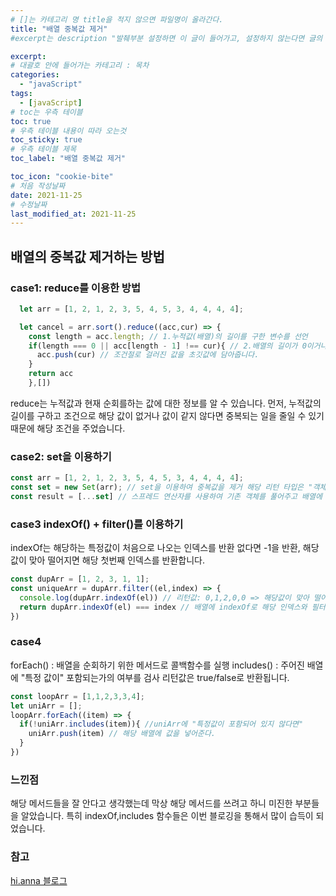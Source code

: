 ```yaml
---
# []는 카테고리 명 title을 적지 않으면 파일명이 올라간다.
title: "배열 중복값 제거"
#excerpt는 description "발췌부분 설정하면 이 글이 들어가고, 설정하지 않는다면 글의 첫 문단이 들어가게됨"

excerpt: 
# 대괄호 안에 들어가는 카테고리 : 목차
categories:
  - "javaScript"
tags:
  - [javaScript]
# toc는 우측 테이블
toc: true
# 우측 테이블 내용이 따라 오는것 
toc_sticky: true
# 우측 테이블 제목
toc_label: "배열 중복값 제거"

toc_icon: "cookie-bite"
# 처음 작성날짜
date: 2021-11-25
# 수정날짜
last_modified_at: 2021-11-25
---
```


## 배열의 중복값 제거하는 방법

### case1: reduce를 이용한 방법

```jsx
  let arr = [1, 2, 1, 2, 3, 5, 4, 5, 3, 4, 4, 4, 4];

  let cancel = arr.sort().reduce((acc,cur) => {
    const length = acc.length; // 1.누적값(배열)의 길이를 구한 변수를 선언
    if(length === 0 || acc[length - 1] !== cur){ // 2.배열의 길이가 0이거나 배열안의 값과 기존 배열의 값이 다르면이라는 조건
      acc.push(cur) // 조건절로 걸러진 값을 초깃값에 담아줍니다.
    }
    return acc
    },[])
```

reduce는 누적값과 현재 순회를하는 값에 대한 정보를 알 수 있습니다. 먼저, 누적값의 길이를 구하고 조건으로 해당 값이 없거나 값이 같지 않다면 
중복되는 일을 줄일 수 있기 때문에 해당 조건을 주었습니다.


### case2: set을 이용하기

```jsx
const arr = [1, 2, 1, 2, 3, 5, 4, 5, 3, 4, 4, 4, 4];
const set = new Set(arr); // set을 이용하여 중복값을 제거 해당 리턴 타입은 "객체로 반환됩니다.
const result = [...set] // 스프레드 연산자를 사용하여 기존 객체를 풀어주고 배열에 담습니다.
```

### case3 indexOf() + filter()를 이용하기

indexOf는 해당하는 특정값이 처음으로 나오는 인덱스를 반환 없다면 -1을 반환, 해당값이 맞아 떨어지면 해당 첫번째 인덱스를 반환합니다.

```jsx
const dupArr = [1, 2, 3, 1, 1];
const uniqueArr = dupArr.filter((el,index) => {
  console.log(dupArr.indexOf(el)) // 리턴값: 0,1,2,0,0 => 해당값이 맞아 떨어질 때 첫번째 인덱스를 반환하니까
  return dupArr.indexOf(el) === index // 배열에 indexOf로 해당 인덱스와 필터를 도는 index가 같으면 리턴
})
```

### case4

forEach() : 배열을 순회하기 위한 메서드로 콜백함수를 실행
includes() : 주어진 배열에 "특정 값이" 포함되는가의 여부를 검사 리턴값은 true/false로 반환됩니다.

```jsx
const loopArr = [1,1,2,3,3,4];
let uniArr = [];
loopArr.forEach((item) => {
  if(!uniArr.includes(item)){ //uniArr에 "특정값이 포함되어 있지 않다면"
    uniArr.push(item) // 해당 배열에 값을 넣어준다.
  }
})
```


### 느낀점

해당 메서드들을 잘 안다고 생각했는데 막상 해당 메서드를 쓰려고 하니 미진한 부분들을 알았습니다.
특히 indexOf,includes 함수들은 이번 블로깅을 통해서 많이 습득이 되었습니다.


### 참고

[hi.anna 블로그](https://hianna.tistory.com/422)
